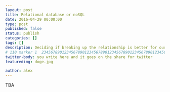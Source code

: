```yaml
---
layout: post
title: Relational database or noSQL
date: 2016-04-29 00:00:00
type: post
published: false
status: publish
categories: []
tags: []
description: Deciding if breaking up the relationship is better for our data storage
# 110 marker 1  234567890123456789012345678901234567890123456789012345678901234567890123456789012345678901234567890123456789
twitter-body: you write here and it goes on the share for twitter
featuredimg: doge.jpg

author: alex
---
```


TBA
